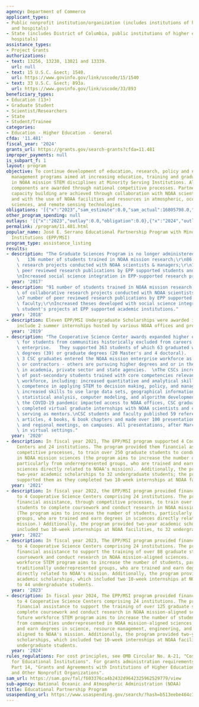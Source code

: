 ```yaml
---
agency: Department of Commerce
applicant_types:
- Public nonprofit institution/organization (includes institutions of higher education
  and hospitals)
- State (includes District of Columbia, public institutions of higher education and
  hospitals)
assistance_types:
- Project Grants
authorizations:
- text: 13256, 13230, 13021 and 13339.
  url: null
- text: 15 U.S.C. &sect; 1540.
  url: https://www.govinfo.gov/link/uscode/15/1540
- text: 33 U.S.C. &sect; 893a.
  url: https://www.govinfo.gov/link/uscode/33/893
beneficiary_types:
- Education (13+)
- Graduate Student
- Scientist/Researchers
- State
- Student/Trainee
categories:
- Education - Higher Education - General
cfda: '11.481'
fiscal_year: '2024'
grants_url: https://grants.gov/search-grants?cfda=11.481
improper_payments: null
is_subpart_f: 1
layout: program
objective: To continue development of education, research, policy and natural resource
  management programs aimed at increasing education, training and graduation rates
  in NOAA mission STEM disciplines at Minority Serving Institutions. All EPP/MSI program
  components are awarded through national competitive processes. Partnerships and
  capacity building are achieved through collaboration with NOAA scientists and managers
  and with the use of NOAA facilities and resources in atmospheric, oceanic, environmental
  sciences, and remote sensing technologies.
obligations: '[{"x":"2023","sam_estimate":0.0,"sam_actual":16805798.0,"usa_spending_actual":16805798.0},{"x":"2024","sam_estimate":0.0,"sam_actual":18587794.0,"usa_spending_actual":18587794.0},{"x":"2025","sam_estimate":0.0,"sam_actual":18000000.0,"usa_spending_actual":150000.0}]'
other_program_spending: null
outlays: '[{"x":"2023","outlay":0.0,"obligation":0.0},{"x":"2024","outlay":0.0,"obligation":0.0},{"x":"2025","outlay":0.0,"obligation":0.0}]'
permalink: /program/11.481.html
popular_name: José E. Serrano Educational Partnership Program with Minority Serving
  Institutions (EPP/MSI)
program_type: assistance_listing
results:
- description: "The Graduate Sciences Program is no longer administered by the EPP.\
    \   136 number of students trained in NOAA mission research;\r\n86 number of collaborative\
    \ research projects conducted with NOAA scientists & managers;\r\n1 number of\
    \ peer reviewed research publications by EPP supported students and faculty;\r\
    \nIncreased social science integration in EPP-supported research projects."
  year: '2017'
- description: "91 number of students trained in NOAA mission research;\r\n75 number\
    \ of collaborative research projects conducted with NOAA scientists & managers;\r\
    \n7 number of peer reviewed research publications by EPP supported students and\
    \ faculty;\r\nIncreased theses developed with social science integrated in the\
    \ student's projects at EPP supported academic institutions."
  year: '2018'
- description: Eleven EPP/MSI Undergraduate Scholarships were awarded in 2019.  Scholarships
    include 2 summer internships hosted by various NOAA offices and programs.
  year: '2019'
- description: "The Cooperative Science Center awards expanded higher education access\
    \ for students from communities historically excluded from careers in the NOAA-mission\
    \ enterprise.   They supported 363 students of which 63 graduated with undergraduate\
    \ degrees (39) or graduate degrees (20 Master's and 4 doctoral).   In addition,\
    \ 3 CSC graduates entered the NOAA mission enterprise workforce as Federal employees\
    \ or contractors - others are pursuing higher degrees and or in the workforce\
    \ in academia, private sector and state agencies.  \nThe CSCs increased the  number\
    \ of post-secondary students trained with core competencies relevant to the NOAA-mission\
    \ workforce, including: increased quantitative and analytical skills; increased\
    \ competence in applying STEM to decision making, policy, and management; and\
    \ increased skills to use large data sets, geographical information systems and\
    \ statistical analysis, computer modeling, and algorithm development.\nAlthough\
    \ the COVID-19 pandemic impacted access to NOAA offices, CSC graduate students\
    \ completed virtual graduate internships with NOAA scientists and other professionals\
    \ serving as mentors.\nCSC students and faculty published 59 refereed journal\
    \ articles, 4 books, 6 book chapters and made over 100 presentations at national\
    \ and regional meetings, on campuses. All presentations, after March 2020, were\
    \ in virtual settings."
  year: '2020'
- description: In fiscal year 2021, The EPP/MSI program supported 4 Cooperative Science
    Centers and 24 institutions. The program provided them financial assistance, through
    competitive processes, to train over 250 graduate students to conduct research
    in NOAA mission sciences (the program aims to increase the number of students,
    particularly from underrepresented groups, who are trained and earn degrees in
    sciences directly related to NOAA's mission).  Additionally, the program provided
    two-year academic scholarships to 32 undergraduate students; the program also
    supported them as they completed two 10-week internships at NOAA facilities.
  year: '2021'
- description: In fiscal year 2022, the EPP/MSI program provided financial assistance
    to 4 Cooperative Science Centers comprising 24 institutions. The program provided
    financial assistance, through competitive processes, to train over 87 graduate
    students to complete coursework and conduct research in NOAA mission-aligned sciences.
    (The program aims to increase the number of students, particularly from underrepresented
    groups, who are trained and earn degrees in sciences directly related to NOAA's
    mission.) Additionally, the program provided two-year academic scholarships, which
    included two 10-week internships at NOAA facilities, to 32 undergraduate students.
  year: '2022'
- description: In fiscal year 2023, The EPP/MSI program provided financial assistance
    to 4 Cooperative Science Centers comprising 24 institutions. The program provided
    financial assistance to support the training of over 88 graduate students to complete
    coursework and conduct research in NOAA mission-aligned sciences.  This future
    workforce STEM program aims to increase the number of students, particularly from
    traditionally underrepresented groups, who are trained and earn degrees in sciences
    directly related to NOAA's mission. Additionally, the program provided two-year
    academic scholarships, which included two 10-week internships at NOAA facilities,
    to 44 undergraduate students.
  year: '2023'
- description: In fiscal year 2024, The EPP/MSI program provided financial assistance
    to 4 Cooperative Science Centers comprising 24 institutions. The program provided
    financial assistance to support the training of over 125 graduate students to
    complete coursework and conduct research in NOAA mission-aligned sciences. This
    future workforce STEM program aims to increase the number of students, particularly
    from communities underrepresented in NOAA mission-aligned sciences, who are trained
    and earn degrees in science, resource management, engineering, and policy directly
    aligned to NOAA's mission. Additionally, the program provided two-year academic
    scholarships, which included two 10-week internships at NOAA facilities, to 35
    undergraduate students.
  year: '2024'
rules_regulations: For cost principles, see OMB Circular No. A-21, "Cost Principles
  for Educational Institutions". For grants administration requirements, see 15 CFR
  Part 14, "Grants and Agreements with Institutions of Higher Education, Hospitals,
  and Other Nonprofit Organizations".
sam_url: https://sam.gov/fal/f603376ca4b2432d9642325962529779/view
sub-agency: National Oceanic and Atmospheric Administration (NOAA)
title: Educational Partnership Program
usaspending_url: https://www.usaspending.gov/search/?hash=b513eebe464c1ec067a1e5b8dd34f7c4
---
```

